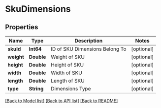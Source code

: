 # SkuDimensions

## Properties
Name | Type | Description | Notes
------------ | ------------- | ------------- | -------------
**skuId** | **Int64** | ID of SKU Dimensions Belong To | [optional] 
**weight** | **Double** | Weight of SKU | [optional] 
**height** | **Double** | Height of SKU | [optional] 
**width** | **Double** | Width of SKU | [optional] 
**length** | **Double** | Length of SKU | [optional] 
**type** | **String** | Dimensions Type | [optional] 

[[Back to Model list]](../README.md#documentation-for-models) [[Back to API list]](../README.md#documentation-for-api-endpoints) [[Back to README]](../README.md)


